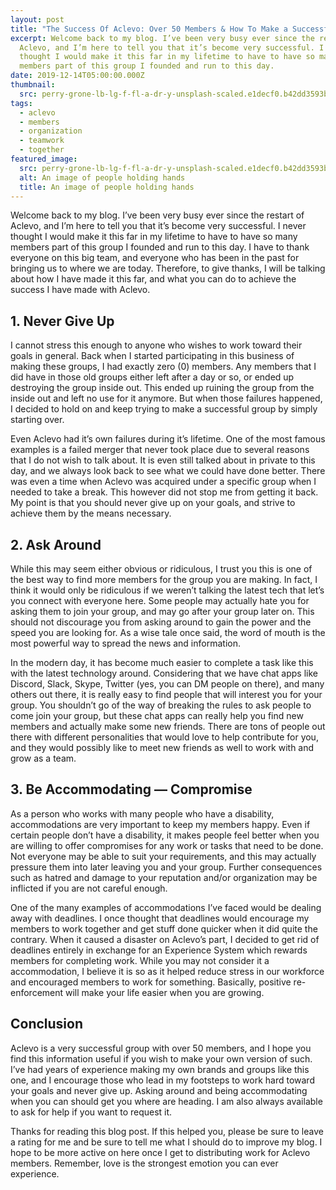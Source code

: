 ```yaml
---
layout: post
title: "The Success Of Aclevo: Over 50 Members & How To Make a Successful Group"
excerpt: Welcome back to my blog. I’ve been very busy ever since the restart of
  Aclevo, and I’m here to tell you that it’s become very successful. I never
  thought I would make it this far in my lifetime to have to have so many
  members part of this group I founded and run to this day.
date: 2019-12-14T05:00:00.000Z
thumbnail:
  src: perry-grone-lb-lg-f-fl-a-dr-y-unsplash-scaled.e1decf0.b42dd3593b0e37e97234158e5f690a3b.webp
tags:
  - aclevo
  - members
  - organization
  - teamwork
  - together
featured_image:
  src: perry-grone-lb-lg-f-fl-a-dr-y-unsplash-scaled.e1decf0.b42dd3593b0e37e97234158e5f690a3b.webp
  alt: An image of people holding hands
  title: An image of people holding hands
---
```

Welcome back to my blog. I’ve been very busy ever since the restart of Aclevo, and I’m here to tell you that it’s become very successful. I never thought I would make it this far in my lifetime to have to have so many members part of this group I founded and run to this day. I have to thank everyone on this big team, and everyone who has been in the past for bringing us to where we are today. Therefore, to give thanks, I will be talking about how I have made it this far, and what you can do to achieve the success I have made with Aclevo.

## 1. Never Give Up

I cannot stress this enough to anyone who wishes to work toward their goals in general. Back when I started participating in this business of making these groups, I had exactly zero (0) members. Any members that I did have in those old groups either left after a day or so, or ended up destroying the group inside out. This ended up ruining the group from the inside out and left no use for it anymore. But when those failures happened, I decided to hold on and keep trying to make a successful group by simply starting over.

Even Aclevo had it’s own failures during it’s lifetime. One of the most famous examples is a failed merger that never took place due to several reasons that I do not wish to talk about. It is even still talked about in private to this day, and we always look back to see what we could have done better. There was even a time when Aclevo was acquired under a specific group when I needed to take a break. This however did not stop me from getting it back. My point is that you should never give up on your goals, and strive to achieve them by the means necessary.

## 2. Ask Around

While this may seem either obvious or ridiculous, I trust you this is one of the best way to find more members for the group you are making. In fact, I think it would only be ridiculous if we weren’t talking the latest tech that let’s you connect with everyone here. Some people may actually hate you for asking them to join your group, and may go after your group later on. This should not discourage you from asking around to gain the power and the speed you are looking for. As a wise tale once said, the word of mouth is the most powerful way to spread the news and information.

In the modern day, it has become much easier to complete a task like this with the latest technology around. Considering that we have chat apps like Discord, Slack, Skype, Twitter (yes, you can DM people on there), and many others out there, it is really easy to find people that will interest you for your group. You shouldn’t go of the way of breaking the rules to ask people to come join your group, but these chat apps can really help you find new members and actually make some new friends. There are tons of people out there with different personalities that would love to help contribute for you, and they would possibly like to meet new friends as well to work with and grow as a team.

## 3. Be Accommodating — Compromise

As a person who works with many people who have a disability, accommodations are very important to keep my members happy. Even if certain people don’t have a disability, it makes people feel better when you are willing to offer compromises for any work or tasks that need to be done. Not everyone may be able to suit your requirements, and this may actually pressure them into later leaving you and your group. Further consequences such as hatred and damage to your reputation and/or organization may be inflicted if you are not careful enough.

One of the many examples of accommodations I’ve faced would be dealing away with deadlines. I once thought that deadlines would encourage my members to work together and get stuff done quicker when it did quite the contrary. When it caused a disaster on Aclevo’s part, I decided to get rid of deadlines entirely in exchange for an Experience System which rewards members for completing work. While you may not consider it a accommodation, I believe it is so as it helped reduce stress in our workforce and encouraged members to work for something. Basically, positive re-enforcement will make your life easier when you are growing.

## Conclusion

Aclevo is a very successful group with over 50 members, and I hope you find this information useful if you wish to make your own version of such. I’ve had years of experience making my own brands and groups like this one, and I encourage those who lead in my footsteps to work hard toward your goals and never give up. Asking around and being accommodating when you can should get you where are heading. I am also always available to ask for help if you want to request it.

Thanks for reading this blog post. If this helped you, please be sure to leave a rating for me and be sure to tell me what I should do to improve my blog. I hope to be more active on here once I get to distributing work for Aclevo members. Remember, love is the strongest emotion you can ever experience.

